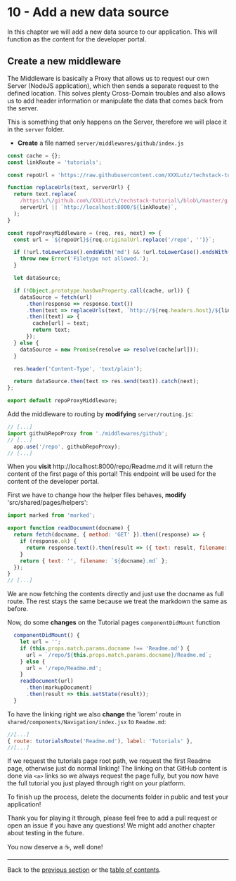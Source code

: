 # 10 - Add a new data source

In this chapter we will add a new data source to our application. This will function as the content for the developer portal.

## Create a new middleware

The Middleware is basically a Proxy that allows us to request our own Server (NodeJS application), which then sends a separate request to the defined location. This solves plenty Cross-Domain troubles and also allows us to add header information or manipulate the data that comes back from the server.

This is something that only happens on the Server, therefore we will place it in the `server` folder.

* **Create** a file named `server/middlewares/github/index.js`
```js
const cache = {};
const linkRoute = 'tutorials';

const repoUrl = 'https://raw.githubusercontent.com/XXXLutz/techstack-tutorial/master';

function replaceUrls(text, serverUrl) {
  return text.replace(
    /https:\/\/github.com\/XXXLutz\/techstack-tutorial\/blob\/master/g,
    serverUrl || `http://localhost:8000/${linkRoute}`,
  );
}

const repoProxyMiddleware = (req, res, next) => {
  const url = `${repoUrl}${req.originalUrl.replace('/repo', '')}`;

  if (!url.toLowerCase().endsWith('md') && !url.toLowerCase().endsWith('markdown')) {
    throw new Error('Filetype not allowed.');
  }

  let dataSource;

  if (!Object.prototype.hasOwnProperty.call(cache, url)) {
    dataSource = fetch(url)
      .then(response => response.text())
      .then(text => replaceUrls(text, `http://${req.headers.host}/${linkRoute}`))
      .then((text) => {
        cache[url] = text;
        return text;
      });
  } else {
    dataSource = new Promise(resolve => resolve(cache[url]));
  }

  res.header('Content-Type', 'text/plain');

  return dataSource.then(text => res.send(text)).catch(next);
};

export default repoProxyMiddleware;
```

Add the middleware to routing by **modifying** `server/routing.js`:
```js
// [...]
import githubRepoProxy from './middlewares/github';
// [...]
  app.use('/repo', githubRepoProxy);
// [...]
```

When you **visit** http://localhost:8000/repo/Readme.md it will return the content of the first page of this portal! This endpoint will be used for the content of the developer portal.

First we have to change how the helper files behaves, **modify** 'src/shared/pages/helpers':
```jsx
import marked from 'marked';

export function readDocument(docname) {
  return fetch(docname, { method: 'GET' }).then((response) => {
    if (response.ok) {
      return response.text().then(result => ({ text: result, filename: `${docname}.md` }));
    }
    return { text: '', filename: `${docname}.md` };
  });
}
// [...]
```

We are now fetching the contents directly and just use the docname as full route. The rest stays the same because we treat the markdown the same as before.

Now, do some **changes** on the Tutorial pages `componentDidMount` function
```jsx
  componentDidMount() {
    let url = '';
    if (this.props.match.params.docname !== 'Readme.md') {
      url = `/repo/${this.props.match.params.docname}/Readme.md`;
    } else {
      url = '/repo/Readme.md';
    }
    readDocument(url)
      .then(markupDocument)
      .then(result => this.setState(result));
  }
```

To have the linking right we also **change** the 'lorem' route in `shared/components/Navigation/index.jsx` to `Readme.md`:
```jsx
//[...]
{ route: tutorialsRoute('Readme.md'), label: 'Tutorials' },
//[...]
```

If we request the tutorials page root path, we request the first Readme page, otherwise just do normal linking! The linking on that GitHub content is done via `<a>` links so we always request the page fully, but you now have the full tutorial you just played through right on your platform.

To finish up the process, delete the documents folder in public and test your application!

Thank you for playing it through, please feel free to add a pull request or open an issue if you have any questions! We might add another chapter about testing in the future.

You now deserve a :coffee:, well done!

---


Back to the [previous section](https://github.com/XXXLutz/techstack-tutorial/blob/master/09-managing-content/Readme.md) or the [table of contents](https://github.com/XXXLutz/techstack-tutorial/blob/master/Readme.md).
